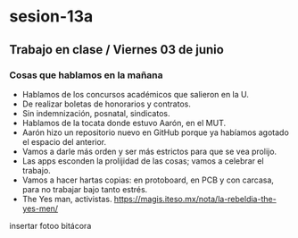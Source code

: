 # sesion-13a

## Trabajo en clase / Viernes 03 de junio

### Cosas que hablamos en la mañana

- Hablamos de los concursos académicos que salieron en la U.
- De realizar boletas de honorarios y contratos.
- Sin indemnización, posnatal, sindicatos.
- Hablamos de la tocata donde estuvo Aarón, en el MUT.
- Aarón hizo un repositorio nuevo en GitHub porque ya habíamos agotado el espacio del anterior.
- Vamos a darle más orden y ser más estrictos para que se vea prolijo.
- Las apps esconden la prolijidad de las cosas; vamos a celebrar el trabajo.
- Vamos a hacer hartas copias: en protoboard, en PCB y con carcasa, para no trabajar bajo tanto estrés.
- The Yes man, activistas. <https://magis.iteso.mx/nota/la-rebeldia-the-yes-men/>

insertar fotoo bitácora
